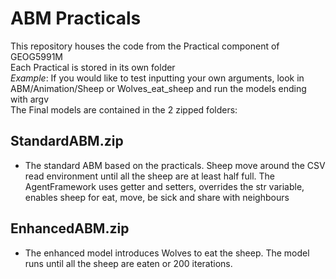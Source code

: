 # ABM Practicals
This repository houses the code from the Practical component of GEOG5991M <br>
Each Practical is stored in its own folder <br>
*Example*: If you would like to test inputting your own arguments, look in ABM/Animation/Sheep or Wolves_eat_sheep and run the models ending with argv <br>
The Final models are contained in the 2 zipped folders: <br>
## StandardABM.zip 
- The standard ABM based on the practicals. 
Sheep move around the CSV read environment until all the sheep are at least half full.
The AgentFramework uses getter and setters, overrides the str variable, enables sheep for eat, move, be sick and share with neighbours<br>
## EnhancedABM.zip 
- The enhanced model introduces Wolves to eat the sheep. The model runs until all the sheep are eaten or 200 iterations.
